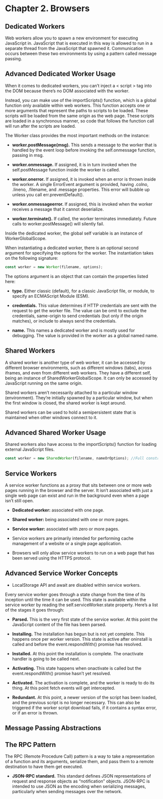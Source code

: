 # Chapter 2. Browsers

## Dedicated Workers

Web workers allow you to spawn a new environment for executing JavaScript in. JavaScript that is executed in this way is allowed to run in a separate thread from the JavaScript that spawned it. Communication occurs between these two environments by using a pattern called message passing.

## Advanced Dedicated Worker Usage

When it comes to dedicated workers, you can’t inject a < script > tag into the DOM because there’s no DOM associated with the worker.

Instead, you can make use of the importScripts() function, which is a global function only available within web workers. This function accepts one or more arguments that represent the paths to scripts to be loaded. These scripts will be loaded from the same origin as the web page. These scripts are loaded in a synchronous manner, so code that follows the function call will run after the scripts are loaded.

The Worker class provides the most important methods on the instance:

- **worker.postMessage(msg).**
  This sends a message to the worker that is handled by the event loop before invoking the self.onmessage function, passing in msg.

- **worker.onmessage.**
  If assigned, it is in turn invoked when the self.postMessage function inside the worker is called.

- **worker.onerror.**
  If assigned, it is invoked when an error is thrown inside the worker. A single ErrorEvent argument is provided, having .colno, .lineno, .filename, and .message properties. This error will bubble up unless you call err.preventDefault().

- **worker.onmessageerror.**
  If assigned, this is invoked when the worker receives a message that it cannot deserialize.

- **worker.terminate().**
  If called, the worker terminates immediately. Future calls to worker.postMessage() will silently fail.

Inside the dedicated worker, the global self variable is an instance of WorkerGlobalScope.

When instantiating a dedicated worker, there is an optional second argument for specifying the options for the worker. The instantiation takes on the following signature:

```js
const worker = new Worker(filename, options);
```

The options argument is an object that can contain the properties listed here:

- **type.**
  Either classic (default), for a classic JavaScript file, or module, to specify an ECMAScript Module (ESM).

- **credentials.**
  This value determines if HTTP credentials are sent with the request to get the worker file. The value can be omit to exclude the credentials, same-origin to send credentials (but only if the origin matches), or include to always send the credentials.

- **name.**
  This names a dedicated worker and is mostly used for debugging. The value is provided in the worker as a global named name.

## Shared Workers

A shared worker is another type of web worker, it can be accessed by different browser environments, such as different windows (tabs), across iframes, and even from different web workers. They have a different self, being an instance of SharedWorkerGlobalScope. It can only be accessed by JavaScript running on the same origin.

Shared workers aren’t necessarily attached to a particular window (environment). They’re initially spawned by a particular window, but when the first window is closed, the shared worker is kept around.

Shared workers can be used to hold a semipersistent state that is maintained when other windows connect to it.

## Advanced Shared Worker Usage

Shared workers also have access to the importScripts() function for loading external JavaScript files.

```js
const worker = new SharedWorker(filename, nameOrOptions); //Full constructor for the SharedWorker
```

## Service Workers

A service worker functions as a proxy that sits between one or more web pages running in the browser and the server. It isn’t associated with just a single web page can exist and run in the background even when a page isn’t still open.

- **Dedicated worker:** associated with one page.
- **Shared worker:** being associated with one or more pages.
- **Service worker:** associated with zero or more pages.

- Service workers are primarily intended for performing cache management of a website or a single page application.
- Browsers will only allow service workers to run on a web page that has been served using the HTTPS protocol.

## Advanced Service Worker Concepts

- LocalStorage API and await are disabled within service workers.

Every service worker goes through a state change from the time of its inception until the time it can be used. This state is available within the service worker by reading the self.serviceWorker.state property. Here’s a list of the stages it goes through:

- **Parsed.**
  This is the very first state of the service worker. At this point the JavaScript content of the file has been parsed.

- **Installing.**
  The installation has begun but is not yet complete. This happens once per worker version. This state is active after oninstall is called and before the event.respondWith() promise has resolved.

- **Installed.**
  At this point the installation is complete. The onactivate handler is going to be called next.

- **Activating.**
  This state happens when onactivate is called but the event.respondWith() promise hasn’t yet resolved.

- **Activated.**
  The activation is complete, and the worker is ready to do its thing. At this point fetch events will get intercepted.

- **Redundant.**
  At this point, a newer version of the script has been loaded, and the previous script is no longer necessary. This can also be triggered if the worker script download fails, if it contains a syntax error, or if an error is thrown.

## Message Passing Abstractions

## The RPC Pattern

The RPC (Remote Procedure Call) pattern is a way to take a representation of a function and its arguments, serialize them, and pass them to a remote destination to have them get executed.

- **JSON-RPC standard.** This standard defines JSON representations of request and response objects as “notification” objects. JSON-RPC is intended to use JSON as the encoding when serializing messages, particularly when sending messages over the network.
